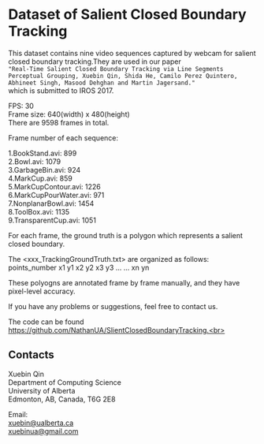 Dataset of Salient Closed Boundary Tracking
====

This dataset contains nine video sequences captured by webcam for salient closed boundary tracking.They are used in our paper<br>
	` "Real-Time Salient Closed Boundary Tracking via Line Segments Perceptual Grouping, Xuebin Qin, Shida He, Camilo Perez Quintero, Abhineet Singh, Masood Dehghan and Martin Jagersand." `<br>
which is submitted to IROS 2017.

FPS: 30<br>
Frame size: 640(width) x 480(height)<br>
There are 9598 frames in total.<br>

Frame number of each sequence: <br>

1.BookStand.avi:		899<br>
2.Bowl.avi:			1079<br>
3.GarbageBin.avi:		924<br>
4.MarkCup.avi:			859<br>
5.MarkCupContour.avi:		1226<br>
6.MarkCupPourWater.avi:		971<br>
7.NonplanarBowl.avi: 		1454<br>
8.ToolBox.avi:			1135<br>
9.TransparentCup.avi: 		1051<br>

For each frame, the ground truth is a polygon which represents a salient closed boundary.<br>

The <xxx_TrackingGroundTruth.txt> are organized as follows:<br>
points_number x1 y1 x2 y2 x3 y3 ... ... xn yn<br>

These polyogns are annotated frame by frame manually, and they have pixel-level accuracy.<br>

If you have any problems or suggestions, feel free to contact us.<br>

The code can be found https://github.com/NathanUA/SlientClosedBoundaryTracking.<br>

Contacts
---
Xuebin Qin<br>
Department of Computing Science<br>
University of Alberta<br>
Edmonton, AB, Canada, T6G 2E8<br>

Email:<br>
xuebin@ualberta.ca<br>
xuebinua@gmail.com<br>